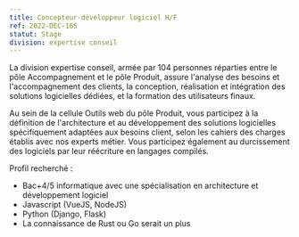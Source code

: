 ```yaml
---
title: Concepteur-développeur logiciel H/F
ref: 2022-DEC-16S
statut: Stage
division: expertise conseil
---
```

La division expertise conseil, armée par 104 personnes réparties entre le pôle
Accompagnement et le pôle Produit, assure l'analyse des besoins et
l'accompagnement des clients, la conception, réalisation et intégration des
solutions logicielles dédiées, et la formation des utilisateurs finaux.

Au sein de la cellule Outils web du pôle Produit, vous participez à la
définition de l'architecture et au développement des solutions logicielles
spécifiquement adaptées aux besoins client, selon les cahiers des charges
établis avec nos experts métier. Vous participez également au durcissement des
logiciels par leur réécriture en langages compilés.

Profil recherché :

- Bac+4/5 informatique avec une spécialisation en architecture et développement logiciel
- Javascript (VueJS, NodeJS)
- Python (Django, Flask)
- La connaissance de Rust ou Go serait un plus

